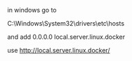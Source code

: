 in windows go to

C:\Windows\System32\drivers\etc\hosts

and add
0.0.0.0 local.server.linux.docker

use http://local.server.linux.docker/